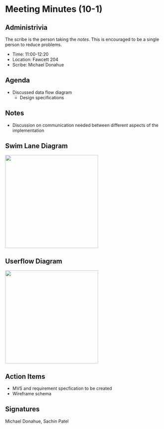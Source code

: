 
# Meeting Minutes (10-1)

## Administrivia
The scribe is the person taking the _notes_. This is encouraged to be a single person to reduce problems.
* Time: 11:00-12:20
* Location: Fawcett 204
* Scribe: Michael Donahue

## Agenda
* Discussed data flow diagram 
  * Design specifications

## Notes
* Discussion on communication needed between different aspects of the implementation

## Swim Lane Diagram

<img src="./Images/IMG_0003.jpg" width=300 height=300>

## Userflow Diagram

<img src="./Images/IMG_0005.jpg" width=300 height=300>



## Action Items
* MVS and requirement specfication to be created 
* Wireframe schema 

## Signatures
Michael Donahue, 
Sachin Patel